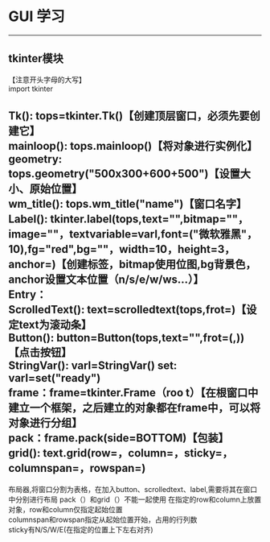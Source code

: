 # GUI 学习 #
----------
## tkinter模块 ##
【注意开头字母的大写】  
import tkinter

**Tk()**: tops=tkinter.Tk()【创建顶层窗口，必须先要创建它】  
**mainloop()**: tops.mainloop()【将对象进行实例化】  
**geometry**: tops.geometry("500x300+600+500")【设置大小、原始位置】  
**wm_title()**: tops.wm_title("name")【窗口名字】  
**Label()**: tkinter.label(tops,text="",bitmap=""，image=""，textvariable=varl,font=("微软雅黑"，10),fg="red",bg=""，width=10，height=3，anchor=)【创建标签，bitmap使用位图,bg背景色，anchor设置文本位置（n/s/e/w/ws…）】  
**Entry**：  
**ScrolledText()**: text=scrolledtext(tops,frot=)【设定text为滚动条】  
**Button()**: button=Button(tops,text="",frot=(,))【点击按钮】  
**StringVar()**: varl=StringVar()
**set**: varl=set("ready")  
**frame**：frame=tkinter.Frame（roo	t）【在根窗口中建立一个框架，之后建立的对象都在frame中，可以将对象进行分组】  
**pack**：frame.pack(side=BOTTOM)【包装】
**grid()**: text.grid(row=，column=，sticky=，columnspan=，rowspan=)
----------
布局器,将窗口分割为表格，在加入button、scrolledtext、label,需要将其在窗口中分别进行布局
pack（）和grid（）不能一起使用
在指定的row和column上放置对象，row和column仅指定起始位置  
columnspan和rowspan指定从起始位置开始，占用的行列数  
sticky有N/S/W/E(在指定的位置上下左右对齐)




